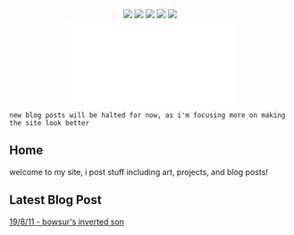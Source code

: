 <center>
<a href="https://rustmotherboard.github.io/"><img src="https://raw.githubusercontent.com/rustMotherboard/rustmotherboard.github.io/master/images/site/website-header.png"></a>
<a href="https://rustmotherboard.github.io/blog"><img src="https://raw.githubusercontent.com/rustMotherboard/rustmotherboard.github.io/master/images/site/website-buttons0001.png"></a>
<a href="https://rustmotherboard.github.io/changelog"><img src="https://raw.githubusercontent.com/rustMotherboard/rustmotherboard.github.io/master/images/site/website-buttons0002.png"></a>
<a href="https://rustmotherboard.github.io/social"><img src="https://raw.githubusercontent.com/rustMotherboard/rustmotherboard.github.io/master/images/site/website-buttons0003.png"></a>
<a href="https://rustmotherboard.github.io/projects"><img src="https://raw.githubusercontent.com/rustMotherboard/rustmotherboard.github.io/master/images/site/website-buttons0004.png"></a>
</center>
<center>
 <iframe src="images/site/website-iframeheader.html" style="border:none;"></iframe> 
</center>

```
new blog posts will be halted for now, as i'm focusing more on making the site look better
```

## Home

welcome to my site, i post stuff including art, projects, and blog posts!

## Latest Blog Post

[19/8/11 - bowsur's inverted son](https://rustmotherboard.github.io/archive/2019/08/19-8-11)